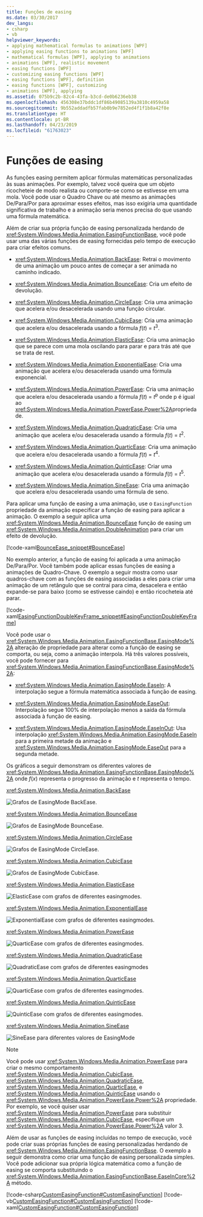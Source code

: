 ```yaml
---
title: Funções de easing
ms.date: 03/30/2017
dev_langs:
- csharp
- vb
helpviewer_keywords:
- applying mathematical formulas to animations [WPF]
- applying easing functions to animations [WPF]
- mathematical formulas [WPF], applying to animations
- animations [WPF], realistic movement
- easing functions [WPF]
- customizing easing functions [WPF]
- easing functions [WPF], definition
- easing functions [WPF], customizing
- animations [WPF], applying
ms.assetid: 075b9c2b-82c4-43fa-b3cd-de0b6236eb38
ms.openlocfilehash: 456308e37bddc1df86b49085139a3810c4959a58
ms.sourcegitcommit: 9b552addadfb57fab0b9e7852ed4f1f1b8a42f8e
ms.translationtype: HT
ms.contentlocale: pt-BR
ms.lasthandoff: 04/23/2019
ms.locfileid: "61763023"
---
```

# <a name="easing-functions"></a>Funções de easing
As funções easing permitem aplicar fórmulas matemáticas personalizadas às suas animações. Por exemplo, talvez você queira que um objeto ricocheteie de modo realista ou comporte-se como se estivesse em uma mola. Você pode usar o Quadro Chave ou até mesmo as animações De/Para/Por para aproximar esses efeitos, mas isso exigiria uma quantidade significativa de trabalho e a animação seria menos precisa do que usando uma fórmula matemática.  
  
 Além de criar sua própria função de easing personalizada herdando de <xref:System.Windows.Media.Animation.EasingFunctionBase>, você pode usar uma das várias funções de easing fornecidas pelo tempo de execução para criar efeitos comuns.  
  
- <xref:System.Windows.Media.Animation.BackEase>: Retrai o movimento de uma animação um pouco antes de começar a ser animada no caminho indicado.  
  
- <xref:System.Windows.Media.Animation.BounceEase>: Cria um efeito de devolução.  
  
- <xref:System.Windows.Media.Animation.CircleEase>: Cria uma animação que acelera e/ou desacelerada usando uma função circular.  
  
- <xref:System.Windows.Media.Animation.CubicEase>: Cria uma animação que acelera e/ou desacelerada usando a fórmula *f*(*t*) = *t*<sup>3</sup>.  
  
- <xref:System.Windows.Media.Animation.ElasticEase>: Cria uma animação que se parece com uma mola oscilando para parar e para trás até que se trata de rest.  
  
- <xref:System.Windows.Media.Animation.ExponentialEase>: Cria uma animação que acelera e/ou desacelerada usando uma fórmula exponencial.  
  
- <xref:System.Windows.Media.Animation.PowerEase>: Cria uma animação que acelera e/ou desacelerada usando a fórmula *f*(*t*) = *t*<sup>p</sup> onde p é igual ao <xref:System.Windows.Media.Animation.PowerEase.Power%2A>propriedade.  
  
- <xref:System.Windows.Media.Animation.QuadraticEase>: Cria uma animação que acelera e/ou desacelerada usando a fórmula *f*(*t*) = *t*<sup>2</sup>.  
  
- <xref:System.Windows.Media.Animation.QuarticEase>: Cria uma animação que acelera e/ou desacelerada usando a fórmula *f*(*t*) = *t*<sup>4</sup>.  
  
- <xref:System.Windows.Media.Animation.QuinticEase>: Criar uma animação que acelera e/ou desacelerada usando a fórmula *f*(*t*) = *t*<sup>5</sup>.  
  
- <xref:System.Windows.Media.Animation.SineEase>: Cria uma animação que acelera e/ou desacelerada usando uma fórmula de seno.  
  
 Para aplicar uma função de easing a uma animação, use o `EasingFunction` propriedade da animação especificar a função de easing para aplicar a animação. O exemplo a seguir aplica uma <xref:System.Windows.Media.Animation.BounceEase> função de easing um <xref:System.Windows.Media.Animation.DoubleAnimation> para criar um efeito de devolução.  
  
 [!code-xaml[BounceEase_snippet#BounceEase](~/samples/snippets/csharp/VS_Snippets_Wpf/bounceease_snippet/CS/window1.xaml#bounceease)]  
  
 No exemplo anterior, a função de easing foi aplicada a uma animação De/Para/Por. Você também pode aplicar essas funções de easing a animações de Quadro-Chave. O exemplo a seguir mostra como usar quadros-chave com as funções de easing associadas a eles para criar uma animação de um retângulo que se contrai para cima, desacelera e então expande-se para baixo (como se estivesse caindo) e então ricocheteia até parar.  
  
 [!code-xaml[EasingFunctionDoubleKeyFrame_snippet#EasingFunctionDoubleKeyFrame](~/samples/snippets/csharp/VS_Snippets_Wpf/easingfunctiondoublekeyframe_snippet/CS/window1.xaml#easingfunctiondoublekeyframe)]  
  
 Você pode usar o <xref:System.Windows.Media.Animation.EasingFunctionBase.EasingMode%2A> alteração de propriedade para alterar como a função de easing se comporta, ou seja, como a animação interpola. Há três valores possíveis, você pode fornecer para <xref:System.Windows.Media.Animation.EasingFunctionBase.EasingMode%2A>:  
  
- <xref:System.Windows.Media.Animation.EasingMode.EaseIn>: A interpolação segue a fórmula matemática associada à função de easing.  
  
- <xref:System.Windows.Media.Animation.EasingMode.EaseOut>: Interpolação segue 100% de interpolação menos a saída da fórmula associada à função de easing.  
  
- <xref:System.Windows.Media.Animation.EasingMode.EaseInOut>: Usa interpolação <xref:System.Windows.Media.Animation.EasingMode.EaseIn> para a primeira metade da animação e <xref:System.Windows.Media.Animation.EasingMode.EaseOut> para a segunda metade.  
  
 Os gráficos a seguir demonstram os diferentes valores de <xref:System.Windows.Media.Animation.EasingFunctionBase.EasingMode%2A> onde *f*(*x*) representa o progresso da animação e *t* representa o tempo.  
  
 <xref:System.Windows.Media.Animation.BackEase>  
  
 ![Grafos de EasingMode BackEase.](./media/backease-graph.png "BackEase_Graph")  
  
 <xref:System.Windows.Media.Animation.BounceEase>  
  
 ![Grafos de EasingMode BounceEase.](./media/bounceease-graph.png "BounceEase_Graph")  
  
 <xref:System.Windows.Media.Animation.CircleEase>  
  
 ![Grafos de EasingMode CircleEase.](./media/circleease-graph.png "CircleEase_Graph")  
  
 <xref:System.Windows.Media.Animation.CubicEase>  
  
 ![Grafos de EasingMode CubicEase.](./media/cubicease-graph.png "CubicEase_Graph")  
  
 <xref:System.Windows.Media.Animation.ElasticEase>  
  
 ![ElasticEase com grafos de diferentes easingmodes.](./media/elasticease-graph.png "ElasticEase_Graph")  
  
 <xref:System.Windows.Media.Animation.ExponentialEase>  
  
 ![ExponentialEase com grafos de diferentes easingmodes.](./media/exponentialease-graph.png "ExponentialEase_Graph")  
  
 <xref:System.Windows.Media.Animation.PowerEase>  
  
 ![QuarticEase com grafos de diferentes easingmodes.](./media/quarticease-graph.png "QuarticEase_Graph")  
  
 <xref:System.Windows.Media.Animation.QuadraticEase>  
  
 ![QuadraticEase com grafos de diferentes easingmodes](./media/quadraticease-graph.png "QuadraticEase_Graph")  
  
 <xref:System.Windows.Media.Animation.QuarticEase>  
  
 ![QuarticEase com grafos de diferentes easingmodes.](./media/quarticease-graph.png "QuarticEase_Graph")  
  
 <xref:System.Windows.Media.Animation.QuinticEase>  
  
 ![QuinticEase com grafos de diferentes easingmodes.](./media/quinticease-graph.png "QuinticEase_Graph")  
  
 <xref:System.Windows.Media.Animation.SineEase>  
  
 ![SineEase para diferentes valores de EasingMode](./media/sineease-graph.png "SineEase_Graph")  
  
> [!NOTE]
>  Você pode usar <xref:System.Windows.Media.Animation.PowerEase> para criar o mesmo comportamento <xref:System.Windows.Media.Animation.CubicEase>, <xref:System.Windows.Media.Animation.QuadraticEase>, <xref:System.Windows.Media.Animation.QuarticEase>, e <xref:System.Windows.Media.Animation.QuinticEase> usando o <xref:System.Windows.Media.Animation.PowerEase.Power%2A> propriedade. Por exemplo, se você quiser usar <xref:System.Windows.Media.Animation.PowerEase> para substituir <xref:System.Windows.Media.Animation.CubicEase>, especifique um <xref:System.Windows.Media.Animation.PowerEase.Power%2A> valor 3.  
  
 Além de usar as funções de easing incluídas no tempo de execução, você pode criar suas próprias funções de easing personalizadas herdando de <xref:System.Windows.Media.Animation.EasingFunctionBase>. O exemplo a seguir demonstra como criar uma função de easing personalizada simples. Você pode adicionar sua própria lógica matemática como a função de easing se comporta substituindo o <xref:System.Windows.Media.Animation.EasingFunctionBase.EaseInCore%2A> método.   
  
 [!code-csharp[CustomEasingFunction#CustomEasingFunction](~/samples/snippets/csharp/VS_Snippets_Wpf/customeasingfunction/csharp/customlog10easingfunction.cs#customeasingfunction)]
 [!code-vb[CustomEasingFunction#CustomEasingFunction](~/samples/snippets/visualbasic/VS_Snippets_Wpf/customeasingfunction/visualbasic/customlog10easingfunction.vb#customeasingfunction)]
 [!code-xaml[CustomEasingFunction#CustomEasingFunction](~/samples/snippets/csharp/VS_Snippets_Wpf/customeasingfunction/csharp/window1.xaml#customeasingfunction)]
